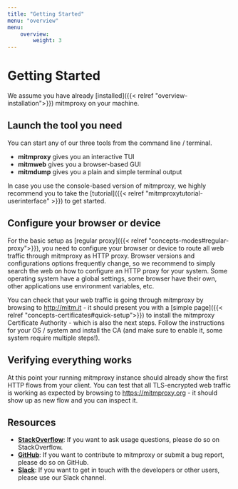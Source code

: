 ```yaml
---
title: "Getting Started"
menu: "overview"
menu:
    overview:
        weight: 3
---
```


# Getting Started

We assume you have already [installed]({{< relref "overview-installation">}}) mitmproxy on
your machine.

## Launch the tool you need

You can start any of our three tools from the command line / terminal.

* **mitmproxy** gives you an interactive TUI
* **mitmweb** gives you a browser-based GUI
* **mitmdump** gives you a plain and simple terminal output

In case you use the console-based version of mitmproxy, we highly recommend you to take the [tutorial]({{< relref "mitmproxytutorial-userinterface" >}}) to get started.

## Configure your browser or device

For the basic setup as [regular proxy]({{< relref
"concepts-modes#regular-proxy">}}), you need to configure your browser or device
to route all web traffic through mitmproxy as HTTP proxy. Browser versions and
configurations options frequently change, so we recommend to simply search the
web on how to configure an HTTP proxy for your system. Some operating system
have a global settings, some browser have their own, other applications use
environment variables, etc.

You can check that your web traffic is going through mitmproxy by browsing to
http://mitm.it - it should present you with a [simple page]({{< relref
"concepts-certificates#quick-setup">}}) to install the mitmproxy Certificate
Authority - which is also the next steps. Follow the instructions for your OS /
system and install the CA (and make sure to enable it, some system require
multiple steps!).

## Verifying everything works

At this point your running mitmproxy instance should already show the first HTTP
flows from your client. You can test that all TLS-encrypted web traffic is
working as expected by browsing to https://mitmproxy.org - it should show up as
new flow and you can inspect it.

## Resources

* [**StackOverflow**](https://stackoverflow.com/questions/tagged/mitmproxy): If you want to ask usage questions, please do so on StackOverflow.
* [**GitHub**](https://github.com/mitmproxy/): If you want to contribute to mitmproxy or submit a bug report, please do so on GitHub.
* [**Slack**](https://mitmproxy.slack.com): If you want to get in touch with the developers or other users, please use our Slack channel.
